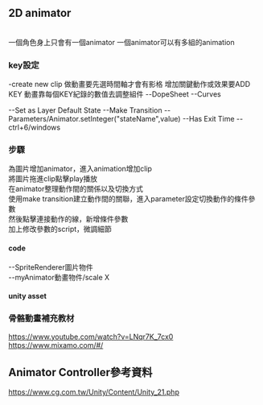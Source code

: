 ## 2D animator
<br/>
一個角色身上只會有一個animator
一個animator可以有多組的animation

### key設定
-create new clip
做動畫要先選時間軸才會有影格
增加關鍵動作或效果要ADD KEY
動畫靠每個KEY紀錄的數值去調整組件
--DopeSheet
--Curves

--Set as Layer Default State
--Make Transition
--Parameters/Animator.setInteger("stateName",value)
--Has Exit Time
--ctrl+6/windows

### 步驟<br/>
為圖片增加animator，進入animation增加clip<br/>
將圖片拖進clip點擊play播放<br/>
在animator整理動作間的關係以及切換方式<br/>
使用make transition建立動作間的關聯，進入parameter設定切換動作的條件參數<br/>
然後點擊連接動作的線，新增條件參數<br/>
加上修改參數的script，微調細節<br/>

#### code<br/>
--SpriteRenderer圖片物件<br/>
--myAnimator動畫物件/scale X<br/>

#### unity asset


### 骨骼動畫補充教材<br/>
https://www.youtube.com/watch?v=LNqr7K_7cx0<br/>
https://www.mixamo.com/#/<br/>
## Animator Controller參考資料<br/>
https://www.cg.com.tw/Unity/Content/Unity_21.php<br/>